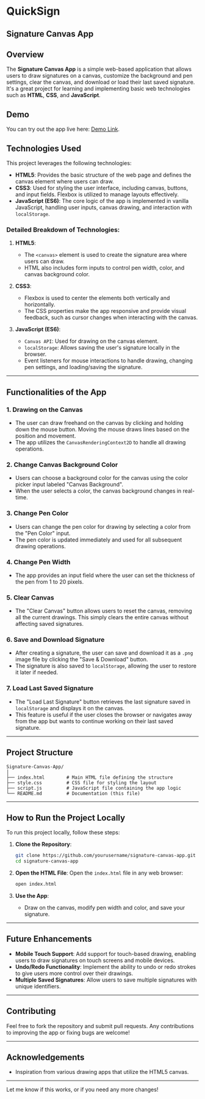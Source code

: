 # QuickSign

## Signature Canvas App

## Overview

The **Signature Canvas App** is a simple web-based application that allows users to draw signatures on a canvas, customize the background and pen settings, clear the canvas, and download or load their last saved signature. It's a great project for learning and implementing basic web technologies such as **HTML**, **CSS**, and **JavaScript**.

## Demo

You can try out the app live here: [Demo Link](https://frabhinav.github.io/QuickSign/).

## Technologies Used

This project leverages the following technologies:

- **HTML5**: Provides the basic structure of the web page and defines the canvas element where users can draw.
- **CSS3**: Used for styling the user interface, including canvas, buttons, and input fields. Flexbox is utilized to manage layouts effectively.
- **JavaScript (ES6)**: The core logic of the app is implemented in vanilla JavaScript, handling user inputs, canvas drawing, and interaction with `localStorage`.

### Detailed Breakdown of Technologies:

1. **HTML5**: 
   - The `<canvas>` element is used to create the signature area where users can draw.
   - HTML also includes form inputs to control pen width, color, and canvas background color.
   
2. **CSS3**:
   - Flexbox is used to center the elements both vertically and horizontally.
   - The CSS properties make the app responsive and provide visual feedback, such as cursor changes when interacting with the canvas.
   
3. **JavaScript (ES6)**:
   - `Canvas API`: Used for drawing on the canvas element.
   - `localStorage`: Allows saving the user's signature locally in the browser.
   - Event listeners for mouse interactions to handle drawing, changing pen settings, and loading/saving the signature.

---

## Functionalities of the App

### 1. **Drawing on the Canvas**
   - The user can draw freehand on the canvas by clicking and holding down the mouse button. Moving the mouse draws lines based on the position and movement.
   - The app utilizes the `CanvasRenderingContext2D` to handle all drawing operations.

### 2. **Change Canvas Background Color**
   - Users can choose a background color for the canvas using the color picker input labeled "Canvas Background".
   - When the user selects a color, the canvas background changes in real-time.

### 3. **Change Pen Color**
   - Users can change the pen color for drawing by selecting a color from the "Pen Color" input.
   - The pen color is updated immediately and used for all subsequent drawing operations.

### 4. **Change Pen Width**
   - The app provides an input field where the user can set the thickness of the pen from 1 to 20 pixels.

### 5. **Clear Canvas**
   - The "Clear Canvas" button allows users to reset the canvas, removing all the current drawings. This simply clears the entire canvas without affecting saved signatures.

### 6. **Save and Download Signature**
   - After creating a signature, the user can save and download it as a `.png` image file by clicking the "Save & Download" button.
   - The signature is also saved to `localStorage`, allowing the user to restore it later if needed.

### 7. **Load Last Saved Signature**
   - The "Load Last Signature" button retrieves the last signature saved in `localStorage` and displays it on the canvas.
   - This feature is useful if the user closes the browser or navigates away from the app but wants to continue working on their last saved signature.

---

## Project Structure

```plaintext
Signature-Canvas-App/
│
├── index.html        # Main HTML file defining the structure
├── style.css         # CSS file for styling the layout
├── script.js         # JavaScript file containing the app logic
└── README.md         # Documentation (this file)
```

---

## How to Run the Project Locally

To run this project locally, follow these steps:

1. **Clone the Repository**:
   ```bash
   git clone https://github.com/yourusername/signature-canvas-app.git
   cd signature-canvas-app
   ```

2. **Open the HTML File**:
   Open the `index.html` file in any web browser:
   ```bash
   open index.html
   ```

3. **Use the App**:
   - Draw on the canvas, modify pen width and color, and save your signature.

---

## Future Enhancements

- **Mobile Touch Support**: Add support for touch-based drawing, enabling users to draw signatures on touch screens and mobile devices.
- **Undo/Redo Functionality**: Implement the ability to undo or redo strokes to give users more control over their drawings.
- **Multiple Saved Signatures**: Allow users to save multiple signatures with unique identifiers.

---

## Contributing

Feel free to fork the repository and submit pull requests. Any contributions to improving the app or fixing bugs are welcome!

---

## Acknowledgements

- Inspiration from various drawing apps that utilize the HTML5 canvas.

---

Let me know if this works, or if you need any more changes!
